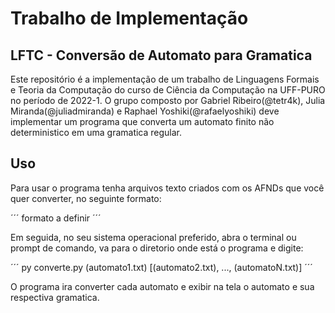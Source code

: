 # Trabalho de Implementação
## LFTC - Conversão de Automato para Gramatica
Este repositório é a implementação de um trabalho de Linguagens Formais e Teoria da Computação do curso de Ciência da Computação na UFF-PURO no período de 2022-1.
O grupo composto por Gabriel Ribeiro(@tetr4k), Julia Miranda(@juliadmiranda) e Raphael Yoshiki(@rafaelyoshiki) deve implementar um programa que converta um automato finito não deterministico em uma gramatica regular.

## Uso

Para usar o programa tenha arquivos texto criados com os AFNDs que você quer converter, no seguinte formato:

´´´
  formato a definir
´´´

Em seguida, no seu sistema operacional preferido, abra o terminal ou prompt de comando, va para o diretorio onde está o programa e digite:

´´´
  py converte.py (automato1.txt) [(automato2.txt), ..., (automatoN.txt)]
´´´

O programa ira converter cada automato e exibir na tela o automato e sua respectiva gramatica.
